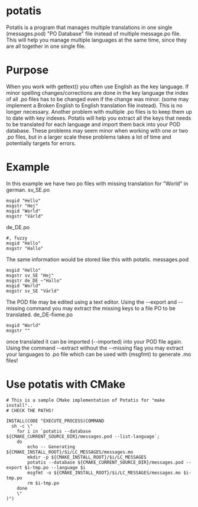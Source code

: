potatis
=======
Potatis is a program that manages multiple translations in one single (messages.pod) "PO Database" file instead of multiple message.po file. This will help you manage multiple languages at the same time, since they are all together in one single file.

Purpose
=======
When you work with gettext() you often use English as the key language. If minor spelling changes/corrections are done in the key language the index of all .po files has to be changed even if the change was minor. (some may implement a Broken English to English translation file instead). This is no longer necessary. Another problem with multiple .po files is to keep them up to date with key indexes. Potatis will help you extract all the keys that needs to be translated for each language and import them back into your POD database. These problems may seem minor when working with one or two .po files, but in a larger scale these problems takes a lot of time and potentially targets for errors.

Example
=======
In this example we have two po files with missing translation for "World" in german. sv_SE.po

    msgid "Hello"
    msgstr "Hej"
    msgid "World"
    msgstr "Värld"

de_DE.po

    #, fuzzy
    msgid "Hello"
    msgstr "Hallo"

The same information would be stored like this with potatis. messages.pod

    msgid "Hello"
    msgstr sv_SE "Hej"
    msgstr de_DE ~"Hallo"
    msgid "World"
    msgstr sv_SE "Värld"

The POD file may be edited using a text editor. Using the --export and --missing command you may extract the missing keys to a file PO to be translated. de_DE-fixme.po

    msgid "World"
    msgstr ""

once translated it can be imported (--imported) into your POD file again. Using the command --extract without the --missing flag you may extract your languages to .po file which can be used with (msgfmt) to generate .mo files!

Use potatis with CMake
======================

    # This is a sample CMake implementation of Potatis for "make install"..
    # CHECK THE PATHS!

    INSTALL(CODE "EXECUTE_PROCESS(COMMAND
      sh -c \"
    	for i in `potatis --database ${CMAKE_CURRENT_SOURCE_DIR}/messages.pod --list-language`;
    	do
    		echo -- Generating ${CMAKE_INSTALL_ROOT}/$i/LC_MESSAGES/messages.mo
    		mkdir -p ${CMAKE_INSTALL_ROOT}/$i/LC_MESSAGES
    		potatis --database ${CMAKE_CURRENT_SOURCE_DIR}/messages.pod --export $i-tmp.po --language $i
    		msgfmt -o ${CMAKE_INSTALL_ROOT}/$i/LC_MESSAGES/messages.mo $i-tmp.po
    		rm $i-tmp.po
    	done
    	\"
    )")
